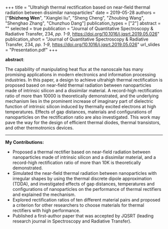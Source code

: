 +++
title = "Ultrahigh thermal rectification based on near-field thermal radiation between dissimilar nanoparticles"
date = 2019-05-28
authors = ["__Shizheng Wen__", "Xianglei liu", "Sheng Cheng", "Zhoubing Wang", "Shenghao Zhang", "Chunzhuo Dang"]
publication_types = ["2"]
abstract = ""
selected = true
publication = "Journal of Quantitative Spectroscopy & Radiative Transfer, 234, _pp. 1-9_, https://doi.org/10.1016/j.jqsrt.2019.05.026"
publication_short = "Journal of Quantitative Spectroscopy & Radiative Transfer, 234, _pp. 1-9_, https://doi.org/10.1016/j.jqsrt.2019.05.026"
url_slides = "Presentation.pdf"
+++

**abstract**:

The capability of manipulating heat flux at the nanoscale has many promising applications in modern electronics and information processing industries. In this paper, a design to achieve ultrahigh thermal rectification is proposed based on near-field thermal radiation between nanoparticles made of intrinsic silicon and a dissimilar material. A record-high rectification ratio of more than 10000 is theoretically demonstrated, and the underlying mechanism lies in the prominent increase of imaginary part of dielectric function of intrinsic silicon induced by thermally excited electrons at high temperatures. Effects of gap distances, materials and configurations of nanoparticles on the rectification ratio are also investigated. This work may pave the way for the design of efficient thermal diodes, thermal transistors, and other thermotronics devices.

---

__My Contributions:__

+	Proposed a thermal rectifier based on near-field radiation between nanoparticles made of intrinsic silicon and a dissimilar material, and a record-high rectification ratio of more than 10K is theoretically demonstrated.
+	Simulated the near-field thermal radiation between nanoparticles with irregular shapes by using the thermal discrete dipole approximation (TDDA), and investigated effects of gap distances, temperatures and configurations of nanoparticles on the performance of thermal rectifiers and explained the mechanism.  
+	Explored rectification ratios of ten different material pairs and proposed a criterion for other researchers to choose materials for thermal rectifiers with high performance.
+	Published a first-author paper that was accepted by JQSRT (leading research journal in Spectroscopy and Radiative Transfer).
